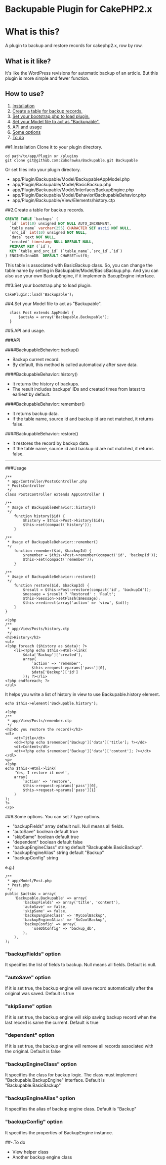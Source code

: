 Backupable Plugin for CakePHP2.x
==========

# What is this?
A plugin to backup and restore records for cakephp2.x, row by row.

## What is it like?
It's like the WordPress revisions for automatic backup of an article.
But this plugin is more simple and fewer function.

## How to use?
1. [Installation](#section1)
2. [Create a table for backup records.](#section2)
3. [Set your bootstrap.php to load plugin.](#section3)
4. [Set your Model file to act as "Backupable".](#section4)
5. [API and usage](#section5)
6. [Some options](#section6)
7. [To do](#section-)

##<a name="section1">1.Installation
Clone it to your plugin directory.
```console
cd path/to/app/Plugin or /plugins
git clone git@github.com:Zuborawka/Backupable.git Backupable
```
Or set files into your plugin directory.
- app/Plugin/Backupable/Model/BackupableAppModel.php
- app/Plugin/Backupable/Model/BasicBackup.php
- app/Plugin/Backupable/Model/Interface/BackupEngine.php
- app/Plugin/Backupable/Model/Behavior/BackupableBehavior.php
- app/Plugin/Backupable/View/Elements/history.ctp


##<a name="section2">2.Create a table for backup records.

````sql
CREATE TABLE `backups` (
  `id` int(10) unsigned NOT NULL AUTO_INCREMENT,
  `table_name` varchar(255) CHARACTER SET ascii NOT NULL,
  `src_id` int(10) unsigned NOT NULL,
  `data` text NOT NULL,
  `created` timestamp NULL DEFAULT NULL,
  PRIMARY KEY (`id`),
  KEY `table_and_src_id` (`table_name`,`src_id`,`id`)
) ENGINE=InnoDB  DEFAULT CHARSET=utf8;
````
This table is associated with BasicBackup class.
So, you can change the table name by setting in Backupable/Model/BasicBackup.php.
And you can also use your own BackupEngine, if it implements BacupEngine interface.

##<a name="section3">3.Set your bootstrap.php to load plugin.

````php:app/Config/bootstrap.php
CakePlugin::load('Backupable');
````

##<a name="section4">4.Set your Model file to act as "Backupable".

````php:app/Model/Post.php
  class Post extends AppModel {
      $actsAs = array('Backupable.Backupable');
  }
````

##<a name="section5">5.API and usage.

###API

####BackupableBehavior::backup()
* Backup current record.
* By default, this method is called automaticaly after save data.

####BackupableBehavior::history()
* It returns the history of backups.
* The result includes backups' IDs and created times from latest to earliest by default.

####BackupableBehavior::remember()
* It returns backup data.
* If the table name, source id and backup id are not matched, it returns false.

####BackupableBehavior::restore()
* It restores the record by backup data.
* If the table name, source id and backup id are not matched, it returns false.

---
###Usage

````php:app/Controller/PostsController.php
/**
 * app/Controller/PostsController.php
 * PostsController
 */
class PostsController extends AppController {

/**
 * Usage of BackupableBehavior::history()
 */
    function history($id) {
        $history = $this->Post->history($id);
        $this->set(compact('history'));
    }

/**
 * Usage of BackupableBehavior::remember()
 */
    function remember($id, $backupId) {
        $remember = $this->Post->remember(compact('id', 'backupId'));
        $this->set(compact('remember'));
    }

/**
 * Usage of BackupableBehavior::restore()
 */
    function restore($id, $backupId) {
        $result = $this->Post->restore(compact('id', 'backupId'));
        $message = $result ? 'Restored' : 'Fault';
        $this->Session->setFlash($message);
        $this->redirect(array('action' => 'view', $id));
    }
}
````

````php:app/View/Posts/history.ctp
<?php
/**
 * app/View/Posts/history.ctp
 */
<h2>History</h2>
<ul>
<?php foreach ($history as $data): ?>
    <li><?php echo $this->Html->link(
        $data['Backup']['created'],
        array(
            'action' => 'remember',
            $this->request->params['pass'][0],
            $data['Backup']['id']
        )); ?></li>
<?php endforeach; ?>
</ul>
````
It helps you write a list of history in view to use Backupable.history element.
````
echo $this->element('Backupable.history');
````

````php:app/View/Posts/remember.ctp
<?php
/**
 * app/View/Posts/remember.ctp
 */
<h2>Do you restore the record?</h2>
<dl>
    <dt>Title</dt>
    <dd><?php echo $remember['Backup']['data']['title']; ?></dd>
    <dt>Content</dt>
    <dt><?php echo $remember['Backup']['data']['content']; ?></dt>
</dl>
<p>
<?php
echo $this->Html->link(
    'Yes, I restore it now!',
    array(
        'action' => 'restore',
        $this->request->params['pass'][0],
        $this->request->params['pass'][1]
    )
);
?>
</p>
````

##<a name="section6">6.Some options.
You can set 7 type options.

* "backupFields" array default null. Null means all fields.
* "autoSave" boolean default true
* "skipSame" boolean default true
* "dependent" boolean default false
* "backupEngineClass" string default "Backupable.BasicBackup".
* "backupEngineAlias" string default "Backup"
* "backupConfig" string

e.g.)

````app/Model/Post.php
/**
 * app/Model/Post.php
 * Post.php
 */
public $actsAs = array(
    'Backupable.Backupable' => array(
        'backupFields' => array('title', 'content'),
        'autoSave' => false,
        'skipSame' => false,
        'backupEngineClass' => 'MyCoolBackup',
        'backupEngineAlias' => 'SoCoolBackup',
        'backupConfig' => array(
            'useDbConfig' => 'backup_db',
        ),
    ),
);
````
### "backupFields" option
It specifies the list of fields to backup.
Null means all fields.
Default is null.

### "autoSave" option
If it is set true, the backup engine will save record automatically after the original was saved.
Default is true

### "skipSame" option
If it is set true, the backup engine will skip saving backup record when the last record is same the current.
Default is true

### "dependent" option
If it is set true, the backup engine will remove all records associated with the original.
Default is false

### "backupEngineClass" option
It specifies the class for backup logic. The class must implement "Backupable.BackupEngine" interface.
Default is "Backupable.BasicBackup"

### "backupEngineAlias" option
It specifies the alias of backup engine class.
Default is "Backup"

### "backupConfig" option
It specifies the properties of BackupEngine instance.

##<a name="section-">-.To do

* View helper class
* Another backup engine class
